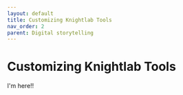 ```yaml
---
layout: default
title: Customizing Knightlab Tools
nav_order: 2
parent: Digital storytelling
---
```


# Customizing Knightlab Tools
I'm here!!
